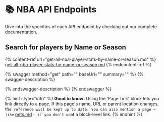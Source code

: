 # 📚 NBA API Endpoints

Dive into the specifics of each API endpoint by checking out our complete documentation.

## Search for players by Name or Season

{% content-ref url="get-all-nba-player-stats-by-name-or-season.md" %}
[get-all-nba-player-stats-by-name-or-season.md](get-all-nba-player-stats-by-name-or-season.md)
{% endcontent-ref %}

{% swagger method="get" path="" baseUrl="" summary="" %}
{% swagger-description %}

{% endswagger-description %}
{% endswagger %}

{% hint style="info" %}
**Good to know:** Using the 'Page Link' block lets you link directly to a page. If this page's name, URL or parent location changes, th`e reference will be kept up to date. You can also mention a page – like` [pets.md](pets.md "mention") `– if you don't wan`t a block-level link.
{% endhint %}
